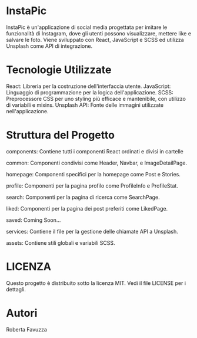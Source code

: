 # InstaPic

InstaPic è un'applicazione di social media progettata per imitare le funzionalità di Instagram, dove gli utenti possono visualizzare, mettere like e salvare le foto. Viene sviluppato con React, JavaScript e SCSS ed utilizza Unsplash come API di integrazione.

# Tecnologie Utilizzate
React: Libreria per la costruzione dell'interfaccia utente.
JavaScript: Linguaggio di programmazione per la logica dell'applicazione.
SCSS: Preprocessore CSS per uno styling più efficace e mantenibile, con utilizzo di variabili e mixins.
Unsplash API: Fonte delle immagini utilizzate nell'applicazione.

# Struttura del Progetto

components: Contiene tutti i componenti React ordinati e divisi in cartelle

common: Componenti condivisi come Header, Navbar, e ImageDetailPage.

homepage: Componenti specifici per la homepage come Post e Stories.

profile: Componenti per la pagina profilo come ProfileInfo e ProfileStat.

search: Componenti per la pagina di ricerca come SearchPage.

liked: Componenti per la pagina dei post preferiti come LikedPage.

saved: Coming Soon...

services: Contiene il file per la gestione delle chiamate API a Unsplash.

assets: Contiene stili globali e variabili SCSS.

# LICENZA

Questo progetto è distribuito sotto la licenza MIT. Vedi il file LICENSE per i dettagli.

# Autori

Roberta Favuzza 
